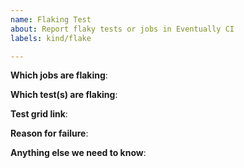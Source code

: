 ```yaml
---
name: Flaking Test
about: Report flaky tests or jobs in Eventually CI
labels: kind/flake

---
```


<!-- Please only use this template for submitting reports about flaky tests or jobs (pass or fail with no underlying change in code) in Eventually CI -->

**Which jobs are flaking**:

**Which test(s) are flaking**:

**Test grid link**:

**Reason for failure**:

**Anything else we need to know**:
